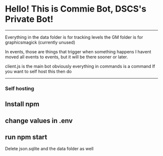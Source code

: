 # Hello! This is Commie Bot, DSCS's Private Bot!

---

Everything in the data folder is for tracking levels
the GM folder is for graphicsmagick (currently unused)

In events, those are things that trigger when something happens
I havent moved all events to events, but it will be there sooner or later.

client.js is the main bot
obviously everything in commands is a command
If you want to self host this then do

---

### Self hosting

## Install npm

## change values in .env

## run npm start

Delete json.sqlite and the data folder as well
